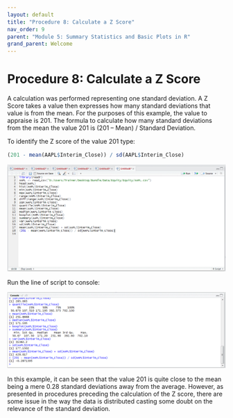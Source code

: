```yaml
---
layout: default
title: "Procedure 8: Calculate a Z Score"
nav_order: 9
parent: "Module 5: Summary Statistics and Basic Plots in R"
grand_parent: Welcome
---
```


# Procedure 8: Calculate a Z Score

A calculation was performed representing one standard deviation.  A Z Score takes a value then expresses how many standard deviations that value is from the mean.  For the purposes of this example, the value to appraise is 201.  The formula to calculate how many standard deviations from the mean the value 201 is (201 – Mean) / Standard Deviation.

To identify the Z score of the value 201 type:

``` r
(201 - mean(AAPL$Interim_Close)) / sd(AAPL$Interim_Close)
```

![img.png](img.png)

Run the line of script to console:

![img_1.png](img_1.png)

In this example, it can be seen that the value 201 is quite close to the mean being a mere 0.28 standard deviations away from the average.  However, as presented in procedures preceding the calculation of the Z score, there are some issue in the way the data is distributed casting some doubt on the relevance of the standard deviation.